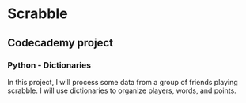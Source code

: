 # Scrabble

## Codecademy project

### Python - Dictionaries

In this project, I will process some data from a group of friends playing scrabble. I will use dictionaries to organize players, words, and points.

